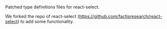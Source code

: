 Patched type definitions files for react-select.

We forked the repo of react-select (https://github.com/factisresearch/react-select) to
add some functionality.
